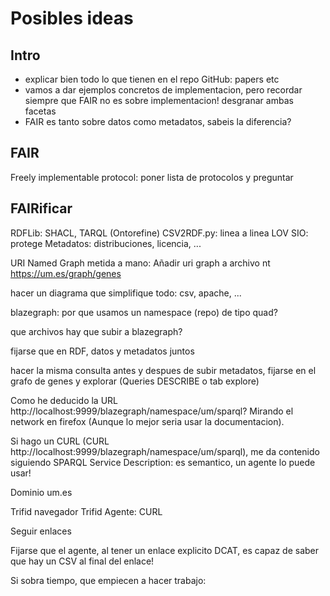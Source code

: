 # Posibles ideas

## Intro

* explicar bien todo lo que tienen en el repo GitHub: papers etc
* vamos a dar ejemplos concretos de implementacion, pero recordar siempre que FAIR no es sobre implementacion! desgranar ambas facetas
* FAIR es tanto sobre datos como metadatos, sabeis la diferencia?

## FAIR

Freely implementable protocol: poner lista de protocolos y preguntar

## FAIRificar

RDFLib: SHACL, TARQL (Ontorefine)
CSV2RDF.py: linea a linea
LOV SIO: protege
Metadatos: distribuciones, licencia, ...

URI Named Graph metida a mano: Añadir uri graph a archivo nt https://um.es/graph/genes

hacer un diagrama que simplifique todo: csv, apache, ...

blazegraph: por que usamos un namespace (repo) de tipo quad?

que archivos hay que subir a blazegraph?

fijarse que en RDF, datos y metadatos juntos

hacer la misma consulta antes y despues de subir metadatos, fijarse en el grafo de genes y explorar (Queries DESCRIBE o tab explore)

Como he deducido la URL http://localhost:9999/blazegraph/namespace/um/sparql? Mirando el network en firefox (Aunque lo mejor seria usar la documentacion). 

Si hago un CURL (CURL http://localhost:9999/blazegraph/namespace/um/sparql), me da contenido siguiendo SPARQL Service Description: es semantico, un agente lo puede usar!

Dominio um.es

Trifid navegador
Trifid Agente: CURL

Seguir enlaces

Fijarse que el agente, al tener un enlace explicito DCAT, es capaz de saber que hay un CSV al final del enlace!

Si sobra tiempo, que empiecen a hacer trabajo:
